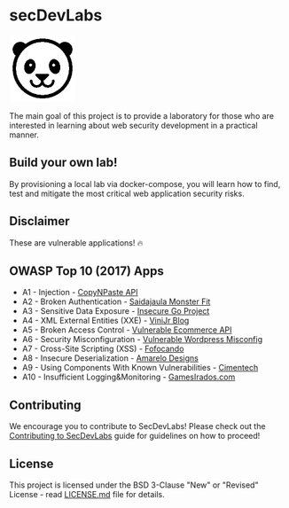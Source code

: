 # secDevLabs

<img src="images/blinking-panda.gif" align="" height="120" />

The main goal of this project is to provide a laboratory for those who are interested in learning about web security development in a practical manner. 

## Build your own lab!

By provisioning a local lab via docker-compose, you will learn how to find, test and mitigate the most critical web application security risks.

## Disclaimer

These are vulnerable applications! 🔥
 
## OWASP Top 10 (2017) Apps

- A1 - Injection - [CopyNPaste API](owasp-top10-2017-apps/a1/copy-n-paste) 
- A2 - Broken Authentication - [Saidajaula Monster Fit](owasp-top10-2017-apps/a2/saidajaula-monster)
- A3 - Sensitive Data Exposure - [Insecure Go Project](owasp-top10-2017-apps/a3/insecure-go-project)
- A4 - XML External Entities (XXE) - [ViniJr Blog](owasp-top10-2017-apps/a4/vinijr-blog)
- A5 - Broken Access Control - [Vulnerable Ecommerce API](owasp-top10-2017-apps/a5/ecommerce-api)
- A6 - Security Misconfiguration - [Vulnerable Wordpress Misconfig](owasp-top10-2017-apps/a6/misconfig-wordpress)
- A7 - Cross-Site Scripting (XSS) - [Fofocando](owasp-top10-2017-apps/a7/fofocando)
- A8 - Insecure Deserialization - [Amarelo Designs](owasp-top10-2017-apps/a8/amarelo-designs)
- A9 - Using Components With Known Vulnerabilities - [Cimentech](owasp-top10-2017-apps/a9/cimentech)
- A10 - Insufficient Logging&Monitoring - [GamesIrados.com](owasp-top10-2017-apps/a10/games-irados)

## Contributing
We encourage you to contribute to SecDevLabs! Please check out the [Contributing to SecDevLabs](/docs/CONTRIBUTING.md) guide for guidelines on how to proceed! 

## License

This project is licensed under the BSD 3-Clause "New" or "Revised" License - read [LICENSE.md](LICENSE.md) file for details.
